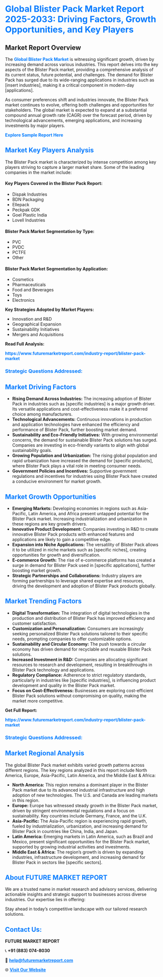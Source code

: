 <h1 style="color: #007BFF;">Global Blister Pack Market Report 2025-2033: Driving Factors, Growth Opportunities, and Key Players</h1>

<section id="overview">
<h2>Market Report Overview</h2>
<p>The <a href="https://www.futuremarketreport.com/industry-report/blister-pack-market" style="color: #007BFF; text-decoration: none;"><strong>Global Blister Pack Market</strong></a> is witnessing significant growth, driven by increasing demand across various industries. This report delves into the key aspects of the Blister Pack market, providing a comprehensive analysis of its current status, future potential, and challenges. The demand for Blister Pack has surged due to its wide-ranging applications in industries such as [insert industries], making it a critical component in modern-day [applications].</p>
<p>As consumer preferences shift and industries innovate, the Blister Pack market continues to evolve, offering both challenges and opportunities for stakeholders. The global market is expected to expand at a substantial compound annual growth rate (CAGR) over the forecast period, driven by technological advancements, emerging applications, and increasing investments by major players.</p>
</section>

<section id="overview">
<p><a href="https://www.futuremarketreport.com/request-sample/reportId=83438" style="color: #007BFF; text-decoration: none;"><strong>Explore Sample Report Here</strong></a></p>
</section>

<section id="key-players">
<h2 style="color: #007BFF;">Market Key Players Analysis</h2>
<p>The Blister Pack market is characterized by intense competition among key players striving to capture a larger market share. Some of the leading companies in the market include:</p>
<h4>Key Players Covered in the Blister Pack Report:</h4>
<ul><li>Dispak Industries</li><li>BDN Packaging</li><li>Ellepack</li><li>Peckpak GDK</li><li>Goel Plastic India</li><li>Lovell Industries</li></ul>
<h4>Blister Pack Market Segmentation by Type:</h4>
<ul><li>PVC</li><li>PVDC</li><li>PCTFE</li><li>Other</li></ul>

<h4>Blister Pack Market Segmentation by Application:</h4>
<ul><li>Cosmetics</li><li>Pharmaceuticals</li><li>Food and Beverages</li><li>Toys</li><li>Electronics</li></ul>
<p><strong>Key Strategies Adopted by Market Players:</strong></p>
<ul>
<li>Innovation and R&D</li>
<li>Geographical Expansion</li>
<li>Sustainability Initiatives</li>
<li>Mergers and Acquisitions</li>
</ul>
</section>

<section>
<p><strong>Read Full Analysis: </strong></p><a href="https://www.futuremarketreport.com/industry-report/blister-pack-market" style="color: #007BFF; text-decoration: none;"><strong>https://www.futuremarketreport.com/industry-report/blister-pack-market</strong></a>
<h3 style="color: #007BFF;">Strategic Questions Addressed:</h3>
</section>

<section id="driving-factors">
<h2 style="color: #007BFF;">Market Driving Factors</h2>
<ul>
<li><strong>Rising Demand Across Industries:</strong> The increasing adoption of Blister Pack in industries such as [specific industries] is a major growth driver. Its versatile applications and cost-effectiveness make it a preferred choice among manufacturers.</li>
<li><strong>Technological Advancements:</strong> Continuous innovations in production and application technologies have enhanced the efficiency and performance of Blister Pack, further boosting market demand.</li>
<li><strong>Sustainability and Eco-Friendly Initiatives:</strong> With growing environmental concerns, the demand for sustainable Blister Pack solutions has surged. Companies are investing in eco-friendly variants to align with global sustainability goals.</li>
<li><strong>Growing Population and Urbanization:</strong> The rising global population and rapid urbanization have increased the demand for [specific products], where Blister Pack plays a vital role in meeting consumer needs.</li>
<li><strong>Government Policies and Incentives:</strong> Supportive government regulations and incentives for industries using Blister Pack have created a conducive environment for market growth.</li>
</ul>
</section>

<section id="growth-opportunities">
<h2 style="color: #007BFF;">Market Growth Opportunities</h2>
<ul>
<li><strong>Emerging Markets:</strong> Developing economies in regions such as Asia-Pacific, Latin America, and Africa present untapped potential for the Blister Pack market. Increasing industrialization and urbanization in these regions are key growth drivers.</li>
<li><strong>Innovative Product Development:</strong> Companies investing in R&D to create innovative Blister Pack products with enhanced features and applications are likely to gain a competitive edge.</li>
<li><strong>Expansion into Niche Applications:</strong> The versatility of Blister Pack allows it to be utilized in niche markets such as [specific niches], creating opportunities for growth and diversification.</li>
<li><strong>E-commerce Growth:</strong> The rise of e-commerce platforms has created a surge in demand for Blister Pack used in [specific applications], further boosting market growth.</li>
<li><strong>Strategic Partnerships and Collaborations:</strong> Industry players are forming partnerships to leverage shared expertise and resources, driving the development and adoption of Blister Pack products globally.</li>
</ul>
</section>

<section id="trending-factors">
<h2 style="color: #007BFF;">Market Trending Factors</h2>
<ul>
<li><strong>Digital Transformation:</strong> The integration of digital technologies in the production and distribution of Blister Pack has improved efficiency and customer satisfaction.</li>
<li><strong>Customization and Personalization:</strong> Consumers are increasingly seeking personalized Blister Pack solutions tailored to their specific needs, prompting companies to offer customizable options.</li>
<li><strong>Sustainability and Circular Economy:</strong> The push towards a circular economy has driven demand for recyclable and reusable Blister Pack solutions.</li>
<li><strong>Increased Investment in R&D:</strong> Companies are allocating significant resources to research and development, resulting in breakthroughs in Blister Pack technology and applications.</li>
<li><strong>Regulatory Compliance:</strong> Adherence to strict regulatory standards, particularly in industries like [specific industries], is influencing product development and quality in the Blister Pack market.</li>
<li><strong>Focus on Cost-Effectiveness:</strong> Businesses are exploring cost-efficient Blister Pack solutions without compromising on quality, making the market more competitive.</li>
</ul>
</section>

<section>
<p><strong>Get Full Report: </strong></p><a href="https://www.futuremarketreport.com/industry-report/blister-pack-market" style="color: #007BFF; text-decoration: none;"><strong>https://www.futuremarketreport.com/industry-report/blister-pack-market</strong></a>
<h3 style="color: #007BFF;">Strategic Questions Addressed:</h3>
</section>


<section id="regional-analysis">
<h2 style="color: #007BFF;">Market Regional Analysis</h2>
<p>The global Blister Pack market exhibits varied growth patterns across different regions. The key regions analyzed in this report include North America, Europe, Asia-Pacific, Latin America, and the Middle East & Africa:</p>
<ul>
<li><strong>North America:</strong> This region remains a dominant player in the Blister Pack market due to its advanced industrial infrastructure and high adoption of new technologies. The U.S. and Canada are leading markets in this region.</li>
<li><strong>Europe:</strong> Europe has witnessed steady growth in the Blister Pack market, driven by stringent environmental regulations and a focus on sustainability. Key countries include Germany, France, and the U.K.</li>
<li><strong>Asia-Pacific:</strong> The Asia-Pacific region is experiencing rapid growth, fueled by industrialization, urbanization, and increasing demand for Blister Pack in countries like China, India, and Japan.</li>
<li><strong>Latin America:</strong> Emerging markets in Latin America, such as Brazil and Mexico, present significant opportunities for the Blister Pack market, supported by growing industrial activities and investments.</li>
<li><strong>Middle East & Africa:</strong> The region’s growth is driven by expanding industries, infrastructure development, and increasing demand for Blister Pack in sectors like [specific sectors].</li>
</ul>
</section>

<footer>
<h2 style="color: #007BFF;">About FUTURE MARKET REPORT</h2>
<p>We are a trusted name in market research and advisory services, delivering actionable insights and strategic support to businesses across diverse industries. Our expertise lies in offering:</p>

<p>Stay ahead in today’s competitive landscape with our tailored research solutions.</p>

<h2 style="color: #007BFF;">Contact Us:</h2>
<p><strong>FUTURE MARKET REPORT</strong></p>
<p>📞 <strong>+91 (883) 074-8030</strong></p>
<p>📧 <strong><a href="mailto:help@futuremarketreport.com" style="color: #007BFF;">help@futuremarketreport.com</a></strong></p>
<p>🌐 <strong><a href="https://www.futuremarketreport.com/" style="color: #007BFF;">Visit Our Website</a></strong></p>
</footer>